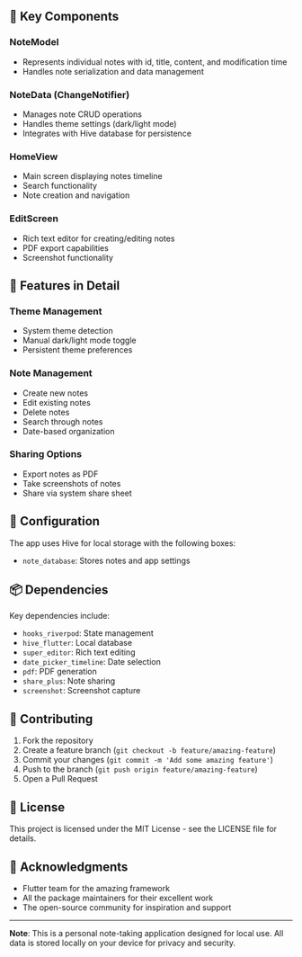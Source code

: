 
## 🎯 Key Components

### NoteModel
- Represents individual notes with id, title, content, and modification time
- Handles note serialization and data management

### NoteData (ChangeNotifier)
- Manages note CRUD operations
- Handles theme settings (dark/light mode)
- Integrates with Hive database for persistence

### HomeView
- Main screen displaying notes timeline
- Search functionality
- Note creation and navigation

### EditScreen
- Rich text editor for creating/editing notes
- PDF export capabilities
- Screenshot functionality

## 🎨 Features in Detail

### Theme Management
- System theme detection
- Manual dark/light mode toggle
- Persistent theme preferences

### Note Management
- Create new notes
- Edit existing notes
- Delete notes
- Search through notes
- Date-based organization

### Sharing Options
- Export notes as PDF
- Take screenshots of notes
- Share via system share sheet

## 🔧 Configuration

The app uses Hive for local storage with the following boxes:
- `note_database`: Stores notes and app settings

## 📦 Dependencies

Key dependencies include:
- `hooks_riverpod`: State management
- `hive_flutter`: Local database
- `super_editor`: Rich text editing
- `date_picker_timeline`: Date selection
- `pdf`: PDF generation
- `share_plus`: Note sharing
- `screenshot`: Screenshot capture

## 🤝 Contributing

1. Fork the repository
2. Create a feature branch (`git checkout -b feature/amazing-feature`)
3. Commit your changes (`git commit -m 'Add some amazing feature'`)
4. Push to the branch (`git push origin feature/amazing-feature`)
5. Open a Pull Request

## 📄 License

This project is licensed under the MIT License - see the LICENSE file for details.

## 🙏 Acknowledgments

- Flutter team for the amazing framework
- All the package maintainers for their excellent work
- The open-source community for inspiration and support

---

**Note**: This is a personal note-taking application designed for local use. All data is stored locally on your device for privacy and security.